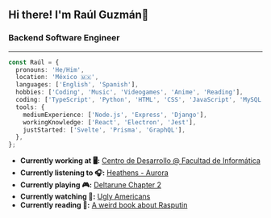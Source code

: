 ## Hi there! I'm Raúl Guzmán👋

### Backend Software Engineer

---

```typescript
const Raúl = {
  pronouns: 'He/Him',
  location: 'México 🇲🇽',
  languages: ['English', 'Spanish'],
  hobbies: ['Coding', 'Music', 'Videogames', 'Anime', 'Reading'],
  coding: ['TypeScript', 'Python', 'HTML', 'CSS', 'JavaScript', 'MySQL'],
  tools: {
    mediumExperience: ['Node.js', 'Express', 'Django'],
    workingKnowledge: ['React', 'Electron', 'Jest'],
    justStarted: ['Svelte', 'Prisma', 'GraphQL'],
  },
};
```

- **Currently working at 🖥️:** [Centro de Desarrollo @ Facultad de Informática](https://www.uaq.mx/informatica/cede.html)
- **Currently listening to 🎧:** [Heathens - Aurora](https://www.youtube.com/watch?v=1eZZBZLNpNU)
- **Currently playing 🎮:** [Deltarune Chapter 2](https://www.youtube.com/watch?v=h5aS3lYOZyU)
- **Currently watching 👀:** [Ugly Americans](https://www.youtube.com/watch?v=LT3cERVRoQo)
- **Currently reading 📕:** [A weird book about Rasputin](https://www.youtube.com/watch?v=16y1AkoZkmQ)
